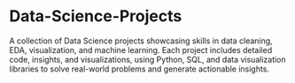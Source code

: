 # Data-Science-Projects
A collection of Data Science projects showcasing skills in data cleaning, EDA, visualization, and machine learning. Each project includes detailed code, insights, and visualizations, using Python, SQL, and data visualization libraries to solve real-world problems and generate actionable insights.
